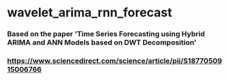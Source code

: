 # wavelet_arima_rnn_forecast

### Based on the paper 'Time Series Forecasting using Hybrid ARIMA and ANN Models based on DWT Decomposition'
### https://www.sciencedirect.com/science/article/pii/S1877050915006766
